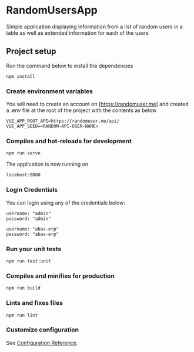 # RandomUsersApp

Simple application displaying information from a list of random users in a table as well as extended information for each of the users

## Project setup
Run the command below to install the dependencies
```
npm install
```
### Create environment variables
You will need to create an account on [https://randomuser.me] and created a .env file at the root of the project with the contents as below
```
VUE_APP_ROOT_API=https://randomuser.me/api/
VUE_APP_SEED=<RANDOM-API-USER-NAME>
```

### Compiles and hot-reloads for development
```
npm run serve
```
The application is now running on
```
locahost:8080
```

### Login Credentials
You can login using any of the credentials below:
```
username: "admin"
password: "admin"

username: "abas-erp"
password: "abas-erp"
``` 

### Run your unit tests
```
npm run test:unit
```

### Compiles and minifies for production
```
npm run build
```
### Lints and fixes files
```
npm run lint
```

### Customize configuration
See [Configuration Reference](https://cli.vuejs.org/config/).

